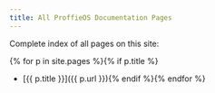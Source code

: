 ```yaml
---
title: All ProffieOS Documentation Pages
---
```

Complete index of all pages on this site:

{% for p in site.pages %}{% if p.title %}
  * [{{ p.title }}]({{ p.url }}){% endif %}{% endfor %}


<!-- testing...

  {% assign dirs = site.pages | group_by: "dir" | sort: "name" %} 

  dirs = {{ dirs }}

  {% for dir in dirs %}
     {% for page in dir.items %}
          {{ dir.name }} / {{ page.url }} : {{ page.title }}
     {% endfor %}
  {% endfor %}
-->
